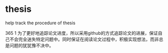 # thesis
help track the procedure of thesis 

365
1 为了更好地追踪论文进度，所以采用github的方式追踪论文的进展，保证自己不会完全迷失特定问题中。同时保证在阅读论文过程中，积极实现想法，而非总是问题的犹犹豫不决中。

